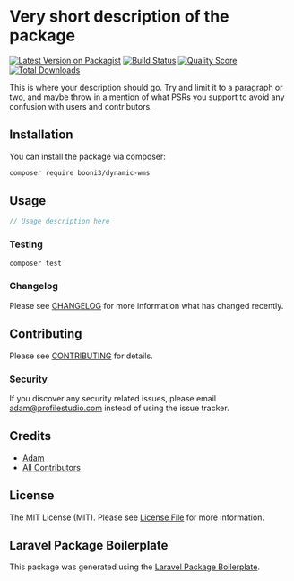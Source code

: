 # Very short description of the package

[![Latest Version on Packagist](https://img.shields.io/packagist/v/booni3/dynamic-wms.svg?style=flat-square)](https://packagist.org/packages/booni3/dynamic-wms)
[![Build Status](https://img.shields.io/travis/booni3/dynamic-wms/master.svg?style=flat-square)](https://travis-ci.org/booni3/dynamic-wms)
[![Quality Score](https://img.shields.io/scrutinizer/g/booni3/dynamic-wms.svg?style=flat-square)](https://scrutinizer-ci.com/g/booni3/dynamic-wms)
[![Total Downloads](https://img.shields.io/packagist/dt/booni3/dynamic-wms.svg?style=flat-square)](https://packagist.org/packages/booni3/dynamic-wms)

This is where your description should go. Try and limit it to a paragraph or two, and maybe throw in a mention of what PSRs you support to avoid any confusion with users and contributors.

## Installation

You can install the package via composer:

```bash
composer require booni3/dynamic-wms
```

## Usage

``` php
// Usage description here
```

### Testing

``` bash
composer test
```

### Changelog

Please see [CHANGELOG](CHANGELOG.md) for more information what has changed recently.

## Contributing

Please see [CONTRIBUTING](CONTRIBUTING.md) for details.

### Security

If you discover any security related issues, please email adam@profilestudio.com instead of using the issue tracker.

## Credits

- [Adam](https://github.com/booni3)
- [All Contributors](../../contributors)

## License

The MIT License (MIT). Please see [License File](LICENSE.md) for more information.

## Laravel Package Boilerplate

This package was generated using the [Laravel Package Boilerplate](https://laravelpackageboilerplate.com).